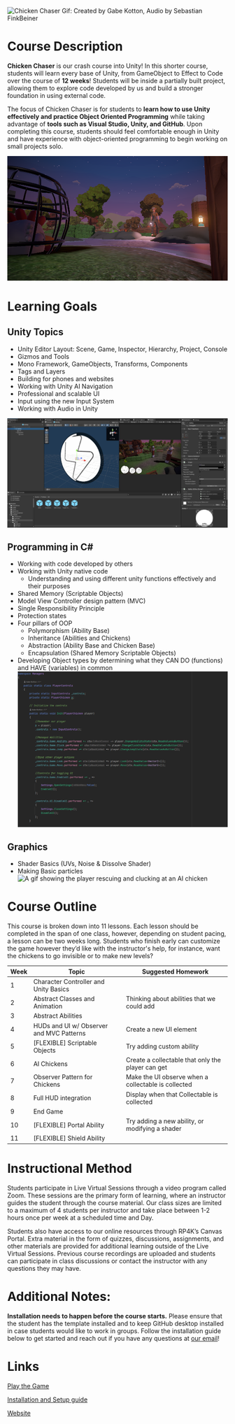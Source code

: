 ![Chicken Chaser Gif: Created by Gabe Kotton, Audio by Sebastian FinkBeiner](ReadMeAssets/Intro.gif)

# Course Description

**Chicken Chaser** is our crash course into Unity! In this shorter course, students will learn every base of Unity, from GameObject to Effect to Code over the course of **12 weeks**! Students will be inside a partially built project, allowing them to explore code developed by us and build a stronger foundation in using external code.

The focus of Chicken Chaser is for students to **learn how to use Unity effectively and practice Object Oriented Programming** while taking advantage of **tools such as Visual Studio, Unity, and GitHub**. Upon completing this course, students should feel comfortable enough in Unity and have experience with object-oriented programming to begin working on small projects solo.

![An image showing a captured chicken being stared at by a human](ReadMeAssets/Captured.png)

# Learning Goals
## Unity Topics
* Unity Editor Layout: Scene, Game, Inspector, Hierarchy, Project, Console
* Gizmos and Tools
* Mono Framework, GameObjects, Transforms, Components
* Tags and Layers
* Building for phones and websites
* Working with Unity AI Navigation
* Professional and scalable UI
* Input using the new Input System
* Working with Audio in Unity

![An image showcasing the UI, and prefabs in the project](ReadMeAssets/UI.png)

## Programming in C#
* Working with code developed by others
* Working with Unity native code
  * Understanding and using different unity functions effectively and their purposes
* Shared Memory (Scriptable Objects)
* Model View Controller design pattern (MVC)
* Single Responsibility Principle
* Protection states
* Four pillars of OOP
  * Polymorphism (Ability Base)
  * Inheritance (Abilities and Chickens)
  * Abstraction (Ability Base and Chicken Base)
  * Encapsulation (Shared Memory Scriptable Objects)
* Developing Object types by determining what they CAN DO (functions) and HAVE (variables) in common
![An image showing off some of the projects code](ReadMeAssets/code.png)

## Graphics
* Shader Basics (UVs, Noise & Dissolve Shader)
* Making Basic particles
![A gif showing the player rescuing and clucking at an AI chicken](ReadMeAssets/Clucky.gif)

# Course Outline
This course is broken down into 11 lessons. Each lesson should be completed in the span of one class, however, depending on student pacing, a lesson can be two weeks long. Students who finish early can customize the game however they’d like with the instructor's help, for instance, want the chickens to go invisible or to make new levels?

| Week | Topic                                    | Suggested Homework                                  |
|------|------------------------------------------|-----------------------------------------------------|
| 1    | Character Controller and Unity Basics    |                                                     |
| 2    | Abstract Classes and Animation           | Thinking about abilities that we could add          |
| 3    | Abstract Abilities                       |                                                     |
| 4    | HUDs and UI w/ Observer and MVC Patterns | Create a new UI element                             |
| 5    | [FLEXIBLE] Scriptable Objects            | Try adding custom ability                           |
| 6    | AI Chickens                              | Create a collectable that only the player can get   |
| 7    | Observer Pattern for Chickens            | Make the UI observe when a collectable is collected |
| 8    | Full HUD integration                     | Display when that Collectable is collected          |
| 9    | End Game                                 |                                                     |
| 10   | [FLEXIBLE] Portal Ability                | Try adding a new ability, or modifying a shader     |
| 11   | [FLEXIBLE] Shield Ability                |                                                     |

# Instructional Method
Students participate in Live Virtual Sessions through a video program called Zoom.
These sessions are the primary form of learning, where an instructor guides the student
through the course material. Our class sizes are limited to a maximum of 4 students per
instructor and take place between 1-2 hours once per week at a scheduled time and
Day.

Students also have access to our online resources through RP4K’s Canvas Portal.
Extra material in the form of quizzes, discussions, assignments, and other materials are
provided for additional learning outside of the Live Virtual Sessions. Previous course
recordings are uploaded and students can participate in class discussions or contact the
instructor with any questions they may have.


# Additional Notes:
**Installation needs to happen before the course starts.** 
Please ensure that the student has the template installed and to keep GitHub desktop installed in case students would like to work in groups. Follow the installation guide below to get started and reach out if you have any questions at [our email](mailto:info@realprogramming.com)!

# Links
[Play the Game](https://flamingoezpz.itch.io/chicken-chaser)

[Installation and Setup guide](https://docs.google.com/document/d/1_lTSmq1008EGGXIA6ce0eHPjRVds-EVjfQ8zp0uhZ4A/edit?usp=sharing)

[Website](https://realprogramming.com/)
